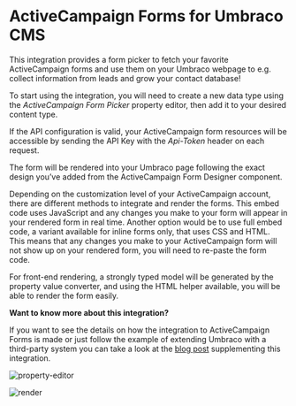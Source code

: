 # ActiveCampaign Forms for Umbraco CMS
This integration provides a form picker to fetch your favorite ActiveCampaign forms and use them on your Umbraco webpage to e.g. collect information from leads and grow your contact database! 

To start using the integration, you will need to create a new data type using the _ActiveCampaign Form Picker_ property editor, then add it to your desired content type.

If the API configuration is valid, your ActiveCampaign form resources will be accessible by sending the API Key with the _Api-Token_ header on each request.

The form will be rendered into your Umbraco page following the exact design you’ve added from the ActiveCampaign Form Designer component.

Depending on the customization level of your ActiveCampaign account, there are different methods to integrate and render the forms. This embed code uses JavaScript and any changes you make to your form will appear in your rendered form in real time. Another option would be to use full embed code, a variant available for inline forms only, that uses CSS and HTML. This means that any changes you make to your ActiveCampaign form will not show up on your rendered form, you will need to re-paste the form code.

For front-end rendering, a strongly typed model will be generated by the property value converter, and using the HTML helper available, you will be able to render the form easily.

**Want to know more about this integration?**

If you want to see the details on how the integration to ActiveCampaign Forms is made or just follow the example of extending Umbraco with a third-party system you can take a look at the [blog post](https://umbraco.com/blog/integrating-umbraco-cms-and-forms-with-activecampaign/) supplementing this integration.

![property-editor](https://raw.githubusercontent.com/umbraco/Umbraco.Cms.Integrations/main/src/Umbraco.Cms.Integrations.Crm.ActiveCampaign/docs/images/property-editor.png)

![render](https://raw.githubusercontent.com/umbraco/Umbraco.Cms.Integrations/main/src/Umbraco.Cms.Integrations.Crm.ActiveCampaign/docs/images/render.png)